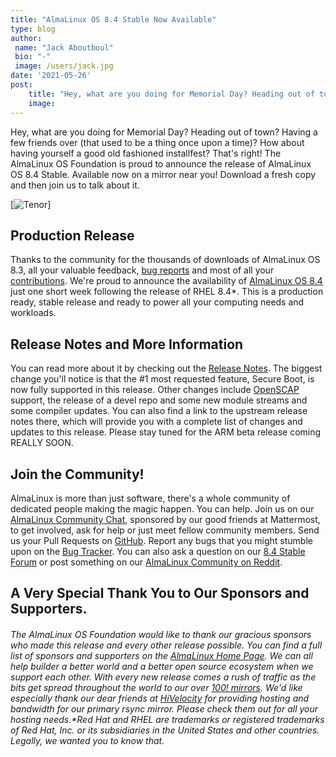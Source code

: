 ```yaml
---
title: "AlmaLinux OS 8.4 Stable Now Available"
type: blog
author: 
 name: "Jack Aboutboul"
 bio: "-"
 image: /users/jack.jpg
date: '2021-05-26'
post:
    title: "Hey, what are you doing for Memorial Day? Heading out of town? Having a few friends over (that used to be a thing once upon a time)? How about havi..."
    image: 
---
```


Hey, what are you doing for Memorial Day? Heading out of town? Having a few friends over (that used to be a thing once upon a time)? How about having yourself a good old fashioned installfest? That's right! The AlmaLinux OS Foundation is proud to announce the release of AlmaLinux OS 8.4 Stable. Available now on a mirror near you! Download a fresh copy and then join us to talk about it.

[![Tenor](/images/tenor.gif)]

## Production Release

Thanks to the community for the thousands of downloads of AlmaLinux OS 8.3, all your valuable feedback, [bug reports](https://bugs.almalinux.org/) and most of all your [contributions](https://github.com/almalinux). We're proud to announce the availability of [AlmaLinux OS 8.4](https://mirrors.almalinux.org/isos/x86_64/8.4html) just one short week following the release of RHEL 8.4*. This is a production ready, stable release and ready to power all your computing needs and workloads.

## Release Notes and More Information

You can read more about it by checking out the [Release Notes](https://wiki.almalinux.org/release-notes/8.4.html). The biggest change you'll notice is that the #1 most requested feature, Secure Boot, is now fully supported in this release. Other changes include [OpenSCAP](https://www.open-scap.org/) support, the release of a devel repo and some new module streams and some compiler updates. You can also find a link to the upstream release notes there, which will provide you with a complete list of changes and updates to this release. Please stay tuned for the ARM beta release coming REALLY SOON.

## Join the Community!

AlmaLinux is more than just software, there's a whole community of dedicated people making the magic happen. You can help. Join us on our [AlmaLinux Community Chat](https://chat.almalinux.org/), sponsored by our good friends at Mattermost, to get involved, ask for help or just meet fellow community members. Send us your Pull Requests on [GitHub](https://github.com/almalinux). Report any bugs that you might stumble upon on the [Bug Tracker](https://bugs.almalinux.org/). You can also ask a question on our [8.4 Stable Forum](https://almalinux.discourse.group/c/devel/8-4-stable/21) or post something on our [AlmaLinux Community on Reddit](https://reddit.com/r/almalinux).

## A Very Special Thank You to Our Sponsors and Supporters.

###### The AlmaLinux OS Foundation would like to thank our gracious sponsors who made this release and every other release possible. You can find a full list of sponsors and supporters on the [AlmaLinux Home Page](https://almalinux.org/). We can all help builder a better world and a better open source ecosystem when we support each other. With every new release comes a rush of traffic as the bits get spread throughout the world to our over [100! mirrors](https://mirrors.almalinux.org/). We'd like especially thank our dear friends at [HiVelocity](https://www.hivelocity.net/) for providing hosting and bandwidth for our primary rsync mirror. Please check them out for all your hosting needs.*Red Hat and RHEL are trademarks or registered trademarks of Red Hat, Inc. or its subsidiaries in the United States and other countries. Legally, we wanted you to know that.